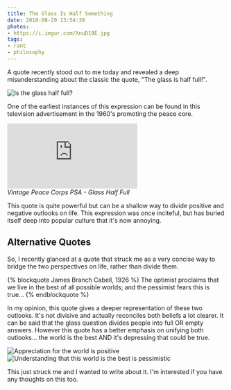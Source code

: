 ```yaml
---
title: The Glass Is Half Something
date: 2018-08-29 13:54:39
photos: 
- https://i.imgur.com/XnuD19E.jpg
tags: 
- rant
- philosophy
---
```


A quote recently stood out to me today and revealed a deep misunderstanding about the classic the quote, "The glass is half full!".

<img src="/images/code2flow_7deb3.svg" alt="Is the  glass half full?" class="img-med"/>

<!-- more -->

One of the earliest instances of this expression can be found in this television advertisement in the 1960's promoting the peace core.

<div class='embed-block'>
<div class='embed-container'>
  <iframe src='https://www.youtube.com/embed/2r05ATB7QwA' frameborder='0' allowfullscreen></iframe>
</div>
<em>Vintage Peace Corps PSA - Glass Half Full</em>
</div>

This quote is quite powerful but can be a shallow way to divide positive and negative outlooks on life. This expression was once inciteful, but has buried itself deep into popular culture that it's now annoying.

## Alternative Quotes

So, I recently glanced at a quote that struck me as a very concise way to bridge the two perspectives on life, rather than divide them.

{% blockquote James Branch Cabell, 1926 %}
The optimist proclaims that we live in the best of all possible worlds; and the pessimist fears this is true...
{% endblockquote %}

In my opinion, this quote gives a deeper representation of these two outlooks. It's not divisive and actually reconciles both beliefs a lot clearer. It can be said that the glass question divides people into full OR empty answers. However this quote has a better emphasis on unifying both outlooks... the world is the best AND it's depressing that could be true.

<!-- 
So;
if(The glass is half full?)
  Positive
  *Good to have more*;
else
  Pessimistic;
  *Bad to have less*;
End;

So;
if (Is this world the
**best** possible world?)
  Positve
  *This world's great*;
else
  Pessimistic
  *This world's terrible*;

So;
if (Is this world the
**best** possible world?)
  Pessimistic
  *Yes, unfortunately*;
else
  Positve
  *No, we can be better!*;

 -->

<img src="/images/code2flow_b2ff4.svg" alt="Appreciation for the world is positive" class="img-med"/>

<img src="/images/code2flow_845e1.svg" alt="Understanding that this world is the best is pessimistic" class="img-med"/>

This just struck me and I wanted to write about it. I'm interested if you have any thoughts on this too.
